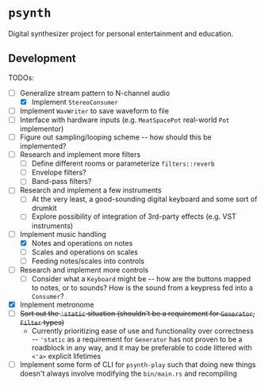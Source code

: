 # `psynth`

Digital synthesizer project for personal entertainment and education.

## Development

TODOs:

- [ ] Generalize stream pattern to N-channel audio
    - [x] Implement `StereoConsumer`
- [ ] Implement `WavWriter` to save waveform to file
- [ ] Interface with hardware inputs (e.g. `MeatSpacePot` real-world `Pot` implementor)
- [ ] Figure out sampling/looping scheme -- how should this be implemented?
- [ ] Research and implement more filters
    - [ ] Define different rooms or parameterize `filters::reverb`
    - [ ] Envelope filters?
    - [ ] Band-pass filters?
- [ ] Research and implement a few instruments
    - [ ] At the very least, a good-sounding digital keyboard and some sort of drumkit
    - [ ] Explore possibility of integration of 3rd-party effects (e.g. VST instruments)
- [ ] Implement music handling
    - [x] Notes and operations on notes
    - [ ] Scales and operations on scales
    - [ ] Feeding notes/scales into controls
- [ ] Research and implement more controls
    - [ ] Consider what a `Keyboard` might be -- how are the buttons mapped to notes, or to sounds?
      How is the sound from a keypress fed into a `Consumer`?
- [x] Implement metronome
- [ ] ~~Sort out the `'static` situation (shouldn't be a requirement for `Generator`, `Filter` types)~~
    - Currently prioritizing ease of use and functionality over correctness -- `'static` as a
      requirement for `Generator` has not proven to be a roadblock in any way, and it may be
      preferable to code littered with `<'a>` explicit lifetimes
- [ ] Implement some form of CLI for `psynth-play` such that doing new things doesn't always
  involve modifying the `bin/main.rs` and recompiling
